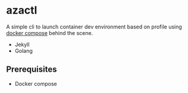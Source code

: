 # azactl

A simple cli to launch container dev environment based on profile using [docker compose](https://docs.docker.com/compose/) behind the scene.
- Jekyll
- Golang

## Prerequisites
- Docker compose
